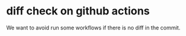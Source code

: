 # diff check on github actions

We want to avoid run some workflows if there is no diff in the commit.
